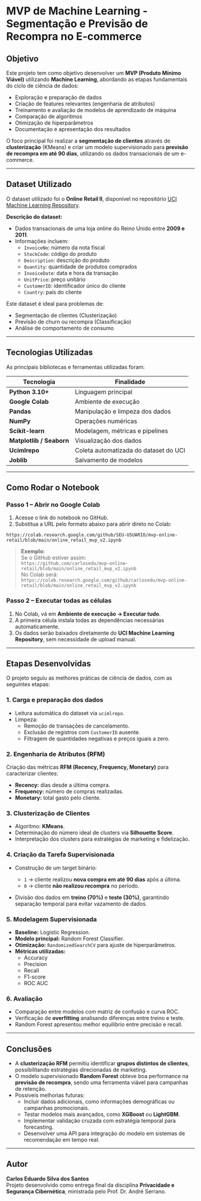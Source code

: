 
# MVP de Machine Learning - Segmentação e Previsão de Recompra no E-commerce

## **Objetivo**
Este projeto tem como objetivo desenvolver um **MVP (Produto Mínimo Viável)** utilizando **Machine Learning**, abordando as etapas fundamentais do ciclo de ciência de dados:  
- Exploração e preparação de dados  
- Criação de features relevantes (engenharia de atributos)  
- Treinamento e avaliação de modelos de aprendizado de máquina  
- Comparação de algoritmos  
- Otimização de hiperparâmetros  
- Documentação e apresentação dos resultados  

O foco principal foi realizar a **segmentação de clientes** através de **clusterização** (KMeans) e criar um modelo supervisionado para **previsão de recompra em até 90 dias**, utilizando os dados transacionais de um e-commerce.

---

## **Dataset Utilizado**
O dataset utilizado foi o **Online Retail II**, disponível no repositório [UCI Machine Learning Repository](https://archive.ics.uci.edu/dataset/502/online+retail+ii).

**Descrição do dataset:**
- Dados transacionais de uma loja online do Reino Unido entre **2009 e 2011**.
- Informações incluem:
  - `InvoiceNo`: número da nota fiscal  
  - `StockCode`: código do produto  
  - `Description`: descrição do produto  
  - `Quantity`: quantidade de produtos comprados  
  - `InvoiceDate`: data e hora da transação  
  - `UnitPrice`: preço unitário  
  - `CustomerID`: identificador único do cliente  
  - `Country`: país do cliente  

Este dataset é ideal para problemas de:
- Segmentação de clientes (Clusterização)  
- Previsão de churn ou recompra (Classificação)  
- Análise de comportamento de consumo

---

## **Tecnologias Utilizadas**
As principais bibliotecas e ferramentas utilizadas foram:

| Tecnologia | Finalidade |
|------------|------------|
| **Python 3.10+** | Linguagem principal |
| **Google Colab** | Ambiente de execução |
| **Pandas** | Manipulação e limpeza dos dados |
| **NumPy** | Operações numéricas |
| **Scikit-learn** | Modelagem, métricas e pipelines |
| **Matplotlib / Seaborn** | Visualização dos dados |
| **Ucimlrepo** | Coleta automatizada do dataset do UCI |
| **Joblib** | Salvamento de modelos |

---

## **Como Rodar o Notebook**
### **Passo 1 – Abrir no Google Colab**
1. Acesse o link do notebook no GitHub.  
2. Substitua a URL pelo formato abaixo para abrir direto no Colab:

```
https://colab.research.google.com/github/SEU-USUARIO/mvp-online-retail/blob/main/online_retail_mvp_v2.ipynb
```

> **Exemplo:**  
> Se o GitHub estiver assim:  
> `https://github.com/carlosedu/mvp-online-retail/blob/main/online_retail_mvp_v2.ipynb`  
> No Colab será:  
> `https://colab.research.google.com/github/carlosedu/mvp-online-retail/blob/main/online_retail_mvp_v2.ipynb`

### **Passo 2 – Executar todas as células**
1. No Colab, vá em **Ambiente de execução → Executar tudo**.  
2. A primeira célula instala todas as dependências necessárias automaticamente.  
3. Os dados serão baixados diretamente do **UCI Machine Learning Repository**, sem necessidade de upload manual.

---

## **Etapas Desenvolvidas**
O projeto seguiu as melhores práticas de ciência de dados, com as seguintes etapas:

### **1. Carga e preparação dos dados**
- Leitura automática do dataset via `ucimlrepo`.  
- Limpeza:
  - Remoção de transações de cancelamento.  
  - Exclusão de registros com `CustomerID` ausente.  
  - Filtragem de quantidades negativas e preços iguais a zero.

### **2. Engenharia de Atributos (RFM)**
Criação das métricas **RFM (Recency, Frequency, Monetary)** para caracterizar clientes:
- **Recency:** dias desde a última compra.  
- **Frequency:** número de compras realizadas.  
- **Monetary:** total gasto pelo cliente.

### **3. Clusterização de Clientes**
- Algoritmo: **KMeans**.  
- Determinação do número ideal de clusters via **Silhouette Score**.  
- Interpretação dos clusters para estratégias de marketing e fidelização.

### **4. Criação da Tarefa Supervisionada**
- Construção de um target binário:
  - `1` → cliente realizou **nova compra em até 90 dias** após a última.  
  - `0` → cliente **não realizou recompra** no período.

- Divisão dos dados em **treino (70%)** e **teste (30%)**, garantindo separação temporal para evitar vazamento de dados.

### **5. Modelagem Supervisionada**
- **Baseline:** Logistic Regression.  
- **Modelo principal:** Random Forest Classifier.  
- **Otimização:** `RandomizedSearchCV` para ajuste de hiperparâmetros.  
- **Métricas utilizadas:**
  - Accuracy  
  - Precision  
  - Recall  
  - F1-score  
  - ROC AUC

### **6. Avaliação**
- Comparação entre modelos com matriz de confusão e curva ROC.  
- Verificação de **overfitting** analisando diferenças entre treino e teste.  
- Random Forest apresentou melhor equilíbrio entre precisão e recall.

---

## **Conclusões**
- A **clusterização RFM** permitiu identificar **grupos distintos de clientes**, possibilitando estratégias direcionadas de marketing.  
- O modelo supervisionado **Random Forest** obteve boa performance na **previsão de recompra**, sendo uma ferramenta viável para campanhas de retenção.  
- Possíveis melhorias futuras:
  - Incluir dados adicionais, como informações demográficas ou campanhas promocionais.  
  - Testar modelos mais avançados, como **XGBoost** ou **LightGBM**.  
  - Implementar validação cruzada com estratégia temporal para forecasting.  
  - Desenvolver uma API para integração do modelo em sistemas de recomendação em tempo real.

---

## **Autor**
**Carlos Eduardo Silva dos Santos**  
Projeto desenvolvido como entrega final da disciplina **Privacidade e Segurança Cibernética**, ministrada pelo Prof. Dr. André Serrano.
